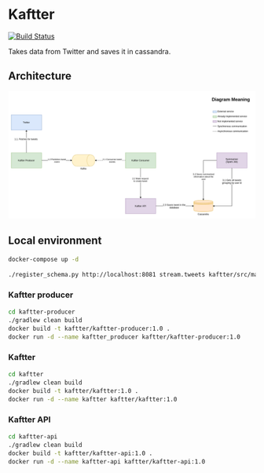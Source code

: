 # Kaftter

[![Build Status](https://travis-ci.com/eaneto/kaftter.svg?branch=master)](https://travis-ci.com/eaneto/kaftter)

Takes data from Twitter and saves it in cassandra.

## Architecture

![Architecture](./docs/kaftter.png)

## Local environment

```bash
docker-compose up -d
```

```bash
./register_schema.py http://localhost:8081 stream.tweets kaftter/src/main/avro/Tweet.avsc
```

### Kaftter producer

```bash
cd kaftter-producer
./gradlew clean build
docker build -t kaftter/kaftter-producer:1.0 .
docker run -d --name kaftter_producer kaftter/kaftter-producer:1.0
```

### Kaftter

```bash
cd kaftter
./gradlew clean build
docker build -t kaftter/kaftter:1.0 .
docker run -d --name kaftter kaftter/kaftter:1.0
```

### Kaftter API

```bash
cd kaftter-api
./gradlew clean build
docker build -t kaftter/kaftter-api:1.0 .
docker run -d --name kaftter-api kaftter/kaftter-api:1.0
```
